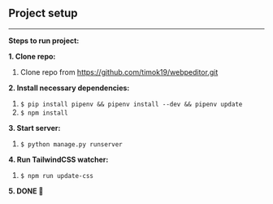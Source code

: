 ## Project setup

---

**Steps to run project:**

**1. Clone repo:**

1. Clone repo from https://github.com/timok19/webpeditor.git

**2. Install necessary dependencies:**

1. `$ pip install pipenv && pipenv install --dev && pipenv update`
2. `$ npm install`

**3. Start server:**

1. `$ python manage.py runserver`

**4. Run TailwindCSS watcher:**

1. `$ npm run update-css`

**5. DONE 🚀**
